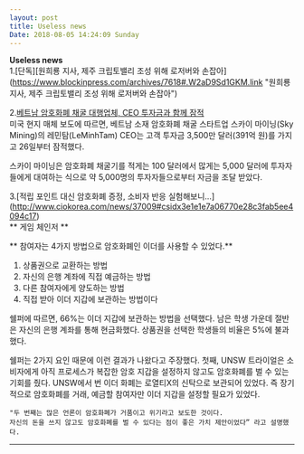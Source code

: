 ```yaml
---
layout: post
title: Useless news
Date: 2018-08-05 14:24:09 Sunday
---
```


**Useless news**  
1.[단독][원희룡 지사, 제주 크립토밸리 조성 위해 로저버와 손잡아]
(https://www.blockinpress.com/archives/7618#.W2aD9Sd1GKM.link "원희룡 지사, 제주 크립토밸리 조성 위해 로저버와 손잡아")

2.[베트남 암호화폐 채굴 대행업체, CEO 투자금과 함께 잠적](https://www.blockinpress.com/archives/7514#.W2aFv3gBNjc.link)   
미국 현지 매체 보도에 따르면, 베트남 소재 암호화폐 채굴 스타트업 스카이 마이닝(Sky Mining)의 레민탐(LeMinhTam) CEO는 고객 투자금 3,500만 달러(391억 원)를 가지고 26일부터 잠적했다.  

스카이 마이닝은 암호화폐 채굴기를 적게는 100 달러에서 많게는 5,000 달러에 투자자들에게 대여하는 식으로 약 5,000명의 투자자들으로부터 자금을 조달 받았다.


3.[적립 포인트 대신 암호화폐 증정, 소비자 반응 실험해보니…]
(http://www.ciokorea.com/news/37009#csidx3e1e1e7a06770e28c3fab5ee4094c17)   
** 게임 체인저 **  

** 참여자는 4가지 방법으로 암호화폐인 이더를 사용할 수 있었다.**
1. 상품권으로 교환하는 방법
2. 자신의 은행 계좌에 직접 예금하는 방법
3. 다른 참여자에게 양도하는 방법
4. 직접 받아 이더 지갑에 보관하는 방법이다

쉘퍼에 따르면, 66%는 이더 지갑에 보관하는 방법을 선택했다. 
남은 학생 가운데 절반은 자신의 은행 계좌를 통해 현금화했다. 
상품권을 선택한 학생들의 비율은 5%에 불과했다.

쉘퍼는 2가지 요인 때문에 이런 결과가 나왔다고 주장했다. 
첫째, UNSW 트라이얼은 소비자에게 아직 프로세스가 복잡한 암호 지갑을 설정하지 않고도 암호화폐를 벌 수 있는 기회를 줬다. 
UNSW에서 번 이더 화폐는 로열티X의 신탁으로 보관되어 있었다. 즉 장기적으로 암호화폐를 거래, 예금할 참여자만 이더 지갑을 설정할 필요가 있었다.
~~~~
"두 번째는 많은 언론이 암호화폐가 거품이고 위기라고 보도한 것이다. 
자신의 돈을 쓰지 않고도 암호화폐를 벌 수 있다는 점이 좋은 가치 제안이었다” 라고 설명했다.
~~~~  


---

